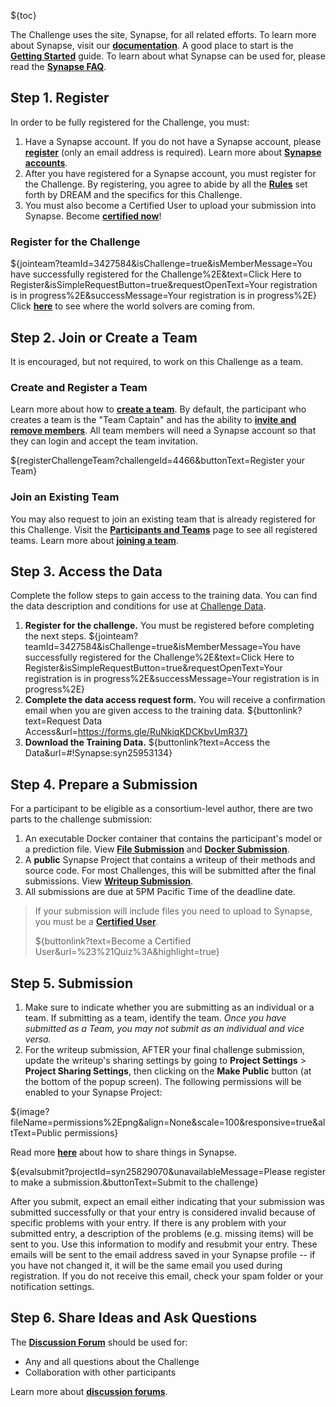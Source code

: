 <!-- markdownlint-disable-next-line first-line-h1 -->
${toc}

The Challenge uses the site, Synapse, for all related efforts. To learn more about Synapse, visit our [**documentation**](https://docs.synapse.org/).  A good place to start is the [**Getting Started**](https://docs.synapse.org/articles/getting_started.html) guide. To learn about what Synapse can be used for, please read the [**Synapse FAQ**](https://docs.synapse.org/articles/faq.html).


## **Step 1. Register**

In order to be fully registered for the Challenge, you must:

1. Have a Synapse account. If you do not have a Synapse account, please [**register**](https://www.synapse.org/register) (only an email address is required).  Learn more about [**Synapse accounts**](https://docs.synapse.org/articles/accounts_certified_users_and_profile_validation.html).
1. After you have registered for a Synapse account, you must register for the Challenge.  By registering, you agree to abide by all the [**Rules**](#!Synapse:syn25829070/wiki/611097) set forth by DREAM and the specifics for this Challenge.
1. You must also become a Certified User to upload your submission into Synapse.  Become [**certified now**](https://www.synapse.org/#!Quiz:Certification)!


### Register for the Challenge

${jointeam?teamId=3427584&isChallenge=true&isMemberMessage=You have successfully registered for the Challenge%2E&text=Click Here to Register&isSimpleRequestButton=true&requestOpenText=Your registration is in progress%2E&successMessage=Your registration is in progress%2E}
Click [**here**](https://www.synapse.org/#!Map:3427584) to see where the world solvers are coming from.

## **Step 2. Join or Create a Team**

It is encouraged, but not required, to work on this Challenge as a team.

### Create and Register a Team

Learn more about how to [**create a team**](https://docs.synapse.org/articles/teams.html#creating-a-team). By default, the participant who creates a team is the "Team Captain" and has the ability to [**invite and remove members**](https://docs.synapse.org/articles/teams.html#invite-or-remove-users). All team members will need a Synapse account so that they can login and accept the team invitation.

${registerChallengeTeam?challengeId=4466&buttonText=Register your Team}

### Join an Existing Team

You may also request to join an existing team that is already registered for this Challenge. Visit the [**Participants and Teams**](#!Synapse:syn25829070/wiki/611100) page to see all registered teams.  Learn more about [**joining a team**](https://docs.synapse.org/articles/teams.html#join-a-team).

## **Step 3. Access the Data**

Complete the follow steps to gain access to the training data. You can find the data description and conditions for use at [Challenge Data](#!Synapse:syn25829070/wiki/610873).

1. **Register for the challenge.** You must be registered before completing the next steps.
    ${jointeam?teamId=3427584&isChallenge=true&isMemberMessage=You have successfully registered for the Challenge%2E&text=Click Here to Register&isSimpleRequestButton=true&requestOpenText=Your registration is in progress%2E&successMessage=Your registration is in progress%2E}
2. **Complete the data access request form.** You will receive a confirmation email when you are given access to the training data.
    <!-- markdownlint-disable-next-line no-bare-urls -->
    ${buttonlink?text=Request Data Access&url=https://forms.gle/RuNkiqKDCKbvUmR37}
3. **Download the Training Data.**
    ${buttonlink?text=Access the Data&url=#!Synapse:syn25953134}

## **Step 4. Prepare a Submission**

For a participant to be eligible as a consortium-level author, there are two parts to the challenge submission:

1.  An executable Docker container that contains the participant's model or a prediction file.   View [**File Submission**](#!Synapse:syn25829070/wiki/611104) and [**Docker Submission**](#!Synapse:syn25829070/wiki/611103).
1.  A **public** Synapse Project that contains a writeup of their methods and source code.  For most Challenges, this will be submitted after the final submissions. View [**Writeup Submission**](#!Synapse:syn25829070/wiki/611105).
1.  All submissions are due at 5PM Pacific Time of the deadline date.

> If your submission will include files you need to upload to Synapse, you must be a [**Certified User**](https://docs.synapse.org/articles/accounts_certified_users_and_profile_validation.html#certified-users).
>
> ${buttonlink?text=Become a Certified User&url=%23%21Quiz%3A&highlight=true}

## **Step 5. Submission**

1. Make sure to indicate whether you are submitting as an individual or a team. If submitting as a team, identify the team. _Once you have submitted as a Team, you may not submit as an individual and vice versa._
1. For the writeup submission, AFTER your final challenge submission, update the writeup's sharing settings by going to **Project Settings** > **Project Sharing Settings**, then clicking on the **Make Public** button (at the bottom of the popup screen). The following permissions will be enabled to your Synapse Project:

${image?fileName=permissions%2Epng&align=None&scale=100&responsive=true&altText=Public permissions}

Read more [**here**](https://docs.synapse.org/articles/access_controls.html#how-to-share-projects) about how to share things in Synapse.

${evalsubmit?projectId=syn25829070&unavailableMessage=Please register to make a submission.&buttonText=Submit to the challenge}

After you submit, expect an email either indicating that your submission was submitted successfully or that your entry is considered invalid because of specific problems with your entry. If there is any problem with your submitted entry, a description of the problems (e.g. missing items) will be sent to you. Use this information to modify and resubmit your entry. These emails will be sent to the email address saved in your Synapse profile -- if you have not changed it, it will be the same email you used during registration. If you do not receive this email, check your spam folder or your notification settings.


## **Step 6. Share Ideas and Ask Questions**

The [**Discussion Forum**](#!Synapse:syn25829070/discussion/default) should be used for:

- Any and all questions about the Challenge
- Collaboration with other participants

Learn more about [**discussion forums**](https://docs.synapse.org/articles/discussion.html).
